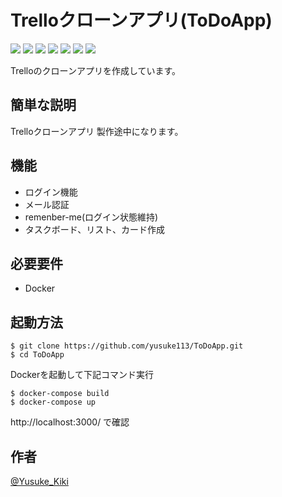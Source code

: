 # Trelloクローンアプリ(ToDoApp)
<img src="https://img.shields.io/badge/-HTML5-333.svg?logo=html5&style=flat"> <img src="https://img.shields.io/badge/-CSS3-1572B6.svg?logo=css3&style=flat"> <img src="https://img.shields.io/badge/-Ruby-CC342D.svg?logo=ruby&style=flat"> <img src="https://img.shields.io/badge/Javascript-276DC3.svg?logo=javascript&style=flat"> <img src="https://img.shields.io/badge/-Rails-CC0000.svg?s&style=flat"> <img src="https://img.shields.io/badge/-jQuery-0769AD.svg?logo=jquery&style=flat"> <img src="https://img.shields.io/badge/-Docker-EEE.svg?logo=docker&style=flat">

  Trelloのクローンアプリを作成しています。
 
## 簡単な説明
 
  Trelloクローンアプリ
  製作途中になります。

## 機能
 
- ログイン機能
- メール認証
- remenber-me(ログイン状態維持)
- タスクボード、リスト、カード作成
 
## 必要要件
 
- Docker
 
## 起動方法
 
```
$ git clone https://github.com/yusuke113/ToDoApp.git
$ cd ToDoApp
```
Dockerを起動して下記コマンド実行
```
$ docker-compose build
$ docker-compose up
```
http://localhost:3000/  で確認
 
## 作者
 
[@Yusuke_Kiki](https://twitter.com/Yusuke_Kiki)
